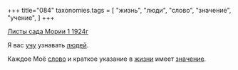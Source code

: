 +++
title="084"
taxonomies.tags = [
 "жизнь",
 "люди",
 "слово",
 "значение",
 "учение",
]
+++

[Листы сада Мории 1 1924г](/agni/1924)

Я вас [учу](/tags/учение) узнавать [людей](/tags/люди).   

Каждое Моё [слово](/tags/слово) и краткое указание в [жизни](/tags/жизнь) имеет [значение](/tags/значение).   

